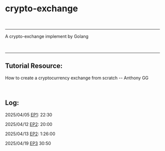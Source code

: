 # crypto-exchange

<br>

---

A crypto-exchange implement by Golang

<br>

---

## Tutorial Resource:

How to create a cryptocurrency exchange from scratch -- Anthony GG

<br>

## Log:

2025/04/05 [EP1](https://youtu.be/5r1wHkmb3HM?list=PL0xRBLFXXsP5Q_a9FjmDfgtWatLHJVxGn&t=1351): 22:30

2025/04/12 [EP2](https://youtu.be/SvitKOkJmm8?list=PL0xRBLFXXsP5Q_a9FjmDfgtWatLHJVxGn&t=1199): 20:00

2025/04/13 [EP2](https://youtu.be/SvitKOkJmm8?list=PL0xRBLFXXsP5Q_a9FjmDfgtWatLHJVxGn&t=5155s): 1:26:00

2025/04/19 [EP3](https://youtu.be/oE8TPzDIzLY?list=PL0xRBLFXXsP5Q_a9FjmDfgtWatLHJVxGn&t=1851) 30:50
